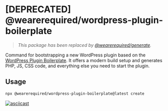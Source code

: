 # [DEPRECATED] @wearerequired/wordpress-plugin-boilerplate

> *This package has been replaced by [@wearerequired/generate](../../packages/generate).*

Command for bootstrapping a new WordPress plugin based on the [WordPress Plugin Boilerplate](https://github.com/wearerequired/wordpress-plugin-boilerplate). It offers a modern build setup and generates PHP, JS, CSS code, and everything else you need to start the plugin.

## Usage

```bash
npx @wearerequired/wordpress-plugin-boilerplate@latest create
```

[![asciicast](https://asciinema.org/a/hGqJx9FeQrgc7pjwnblBdkiq3.svg)](https://asciinema.org/a/hGqJx9FeQrgc7pjwnblBdkiq3?speed=5&autoplay=1)
